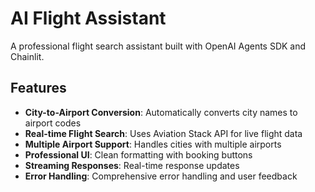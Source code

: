 # AI Flight Assistant

A professional flight search assistant built with OpenAI Agents SDK and Chainlit.

## Features

- **City-to-Airport Conversion**: Automatically converts city names to airport codes
- **Real-time Flight Search**: Uses Aviation Stack API for live flight data
- **Multiple Airport Support**: Handles cities with multiple airports
- **Professional UI**: Clean formatting with booking buttons
- **Streaming Responses**: Real-time response updates
- **Error Handling**: Comprehensive error handling and user feedback
